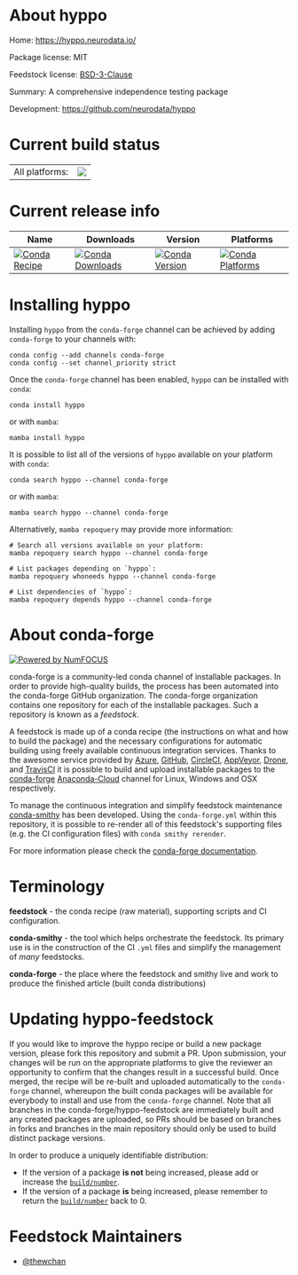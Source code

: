 About hyppo
===========

Home: https://hyppo.neurodata.io/

Package license: MIT

Feedstock license: [BSD-3-Clause](https://github.com/conda-forge/hyppo-feedstock/blob/main/LICENSE.txt)

Summary: A comprehensive independence testing package

Development: https://github.com/neurodata/hyppo

Current build status
====================


<table><tr><td>All platforms:</td>
    <td>
      <a href="https://dev.azure.com/conda-forge/feedstock-builds/_build/latest?definitionId=16840&branchName=main">
        <img src="https://dev.azure.com/conda-forge/feedstock-builds/_apis/build/status/hyppo-feedstock?branchName=main">
      </a>
    </td>
  </tr>
</table>

Current release info
====================

| Name | Downloads | Version | Platforms |
| --- | --- | --- | --- |
| [![Conda Recipe](https://img.shields.io/badge/recipe-hyppo-green.svg)](https://anaconda.org/conda-forge/hyppo) | [![Conda Downloads](https://img.shields.io/conda/dn/conda-forge/hyppo.svg)](https://anaconda.org/conda-forge/hyppo) | [![Conda Version](https://img.shields.io/conda/vn/conda-forge/hyppo.svg)](https://anaconda.org/conda-forge/hyppo) | [![Conda Platforms](https://img.shields.io/conda/pn/conda-forge/hyppo.svg)](https://anaconda.org/conda-forge/hyppo) |

Installing hyppo
================

Installing `hyppo` from the `conda-forge` channel can be achieved by adding `conda-forge` to your channels with:

```
conda config --add channels conda-forge
conda config --set channel_priority strict
```

Once the `conda-forge` channel has been enabled, `hyppo` can be installed with `conda`:

```
conda install hyppo
```

or with `mamba`:

```
mamba install hyppo
```

It is possible to list all of the versions of `hyppo` available on your platform with `conda`:

```
conda search hyppo --channel conda-forge
```

or with `mamba`:

```
mamba search hyppo --channel conda-forge
```

Alternatively, `mamba repoquery` may provide more information:

```
# Search all versions available on your platform:
mamba repoquery search hyppo --channel conda-forge

# List packages depending on `hyppo`:
mamba repoquery whoneeds hyppo --channel conda-forge

# List dependencies of `hyppo`:
mamba repoquery depends hyppo --channel conda-forge
```


About conda-forge
=================

[![Powered by
NumFOCUS](https://img.shields.io/badge/powered%20by-NumFOCUS-orange.svg?style=flat&colorA=E1523D&colorB=007D8A)](https://numfocus.org)

conda-forge is a community-led conda channel of installable packages.
In order to provide high-quality builds, the process has been automated into the
conda-forge GitHub organization. The conda-forge organization contains one repository
for each of the installable packages. Such a repository is known as a *feedstock*.

A feedstock is made up of a conda recipe (the instructions on what and how to build
the package) and the necessary configurations for automatic building using freely
available continuous integration services. Thanks to the awesome service provided by
[Azure](https://azure.microsoft.com/en-us/services/devops/), [GitHub](https://github.com/),
[CircleCI](https://circleci.com/), [AppVeyor](https://www.appveyor.com/),
[Drone](https://cloud.drone.io/welcome), and [TravisCI](https://travis-ci.com/)
it is possible to build and upload installable packages to the
[conda-forge](https://anaconda.org/conda-forge) [Anaconda-Cloud](https://anaconda.org/)
channel for Linux, Windows and OSX respectively.

To manage the continuous integration and simplify feedstock maintenance
[conda-smithy](https://github.com/conda-forge/conda-smithy) has been developed.
Using the ``conda-forge.yml`` within this repository, it is possible to re-render all of
this feedstock's supporting files (e.g. the CI configuration files) with ``conda smithy rerender``.

For more information please check the [conda-forge documentation](https://conda-forge.org/docs/).

Terminology
===========

**feedstock** - the conda recipe (raw material), supporting scripts and CI configuration.

**conda-smithy** - the tool which helps orchestrate the feedstock.
                   Its primary use is in the construction of the CI ``.yml`` files
                   and simplify the management of *many* feedstocks.

**conda-forge** - the place where the feedstock and smithy live and work to
                  produce the finished article (built conda distributions)


Updating hyppo-feedstock
========================

If you would like to improve the hyppo recipe or build a new
package version, please fork this repository and submit a PR. Upon submission,
your changes will be run on the appropriate platforms to give the reviewer an
opportunity to confirm that the changes result in a successful build. Once
merged, the recipe will be re-built and uploaded automatically to the
`conda-forge` channel, whereupon the built conda packages will be available for
everybody to install and use from the `conda-forge` channel.
Note that all branches in the conda-forge/hyppo-feedstock are
immediately built and any created packages are uploaded, so PRs should be based
on branches in forks and branches in the main repository should only be used to
build distinct package versions.

In order to produce a uniquely identifiable distribution:
 * If the version of a package **is not** being increased, please add or increase
   the [``build/number``](https://docs.conda.io/projects/conda-build/en/latest/resources/define-metadata.html#build-number-and-string).
 * If the version of a package **is** being increased, please remember to return
   the [``build/number``](https://docs.conda.io/projects/conda-build/en/latest/resources/define-metadata.html#build-number-and-string)
   back to 0.

Feedstock Maintainers
=====================

* [@thewchan](https://github.com/thewchan/)


